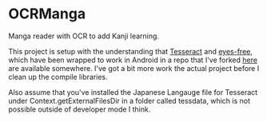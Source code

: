 OCRManga
========

Manga reader with OCR to add Kanji learning.

This project is setup with the understanding that [Tesseract](https://code.google.com/p/tesseract-ocr/) and 
[eyes-free](https://code.google.com/p/eyes-free/), which have been wrapped to work in Android in a repo that I've 
forked [here](https://github.com/ianhook/tess-two) are available somewhere.  I've got a bit more work the actual 
project before I clean up the compile libraries.

 Also assume that you've installed the Japanese Langauge file for Tesseract under Context.getExternalFilesDir in a folder called tessdata, which is not possible outside of developer mode I think.
